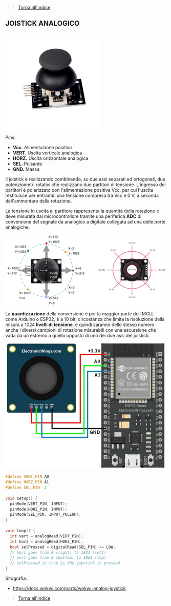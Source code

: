 >[Torna all'indice](indexpulsanti.md)

## **JOISTICK ANALOGICO**

<img src="img\A85262_Joystick-Module_3.webp" alt="alt text" width="300">

Pins:
- **Vcc.** Alimentazione positiva
- **VERT.**  Uscita verticale analogica
- **HORZ.**  Uscita orizzontale analogica
- **SEL.** 	Pulsante
- **GND.**	Massa

Il joistick è realizzando combinando, su due assi separati ed ortogonali, due potenziometri rotativi che realizzano due partitori di tensione. L'ingresso dei partitori è polarizzato con l'alimentazione positiva Vcc, per cui l'uscita restituisce per entrambi una tensione compresa tra Vcc e 0 V, a seconda dell'ammontare della rotazione. 

La tensione in uscita al partitore rappresenta la quantità della rotazione e deve misurata dal microcontrollore tramite una periferica **ADC** di conversione del segnale da analogico a digitale collegata ad una delle porte analogiche. 


<img src="img\joyrange.png" alt="alt text" width="800">

La **quantizzazione** della conversione è per la maggior parte dell MCU, come Arduino o ESP32, è a 10 bit, circostanza che limita la risoluzione della misura a 1024 **livelli di tensione**, e quindi saranno dello stesso numero anche i diversi campioni di rotazione misurabili con una escursione che vada da un estremo a quello opposto di uno dei due assi del joistick.

<img src="img\ESP32 Joystick Interfacing.webp" alt="alt text" width="500">

```C++
#define VERT_PIN A0
#define HORZ_PIN A1
#define SEL_PIN  2

void setup() {
  pinMode(VERT_PIN, INPUT);
  pinMode(HORZ_PIN, INPUT);
  pinMode(SEL_PIN, INPUT_PULLUP);
}

void loop() {
  int vert = analogRead(VERT_PIN);
  int horz = analogRead(HORZ_PIN);
  bool selPressed = digitalRead(SEL_PIN) == LOW;
  // horz goes from 0 (right) to 1023 (left)
  // vert goes from 0 (bottom) to 1023 (top)
  // selPressed is true is the joystick is pressed
}
```



Sitografia:
- https://docs.wokwi.com/parts/wokwi-analog-joystick


>[Torna all'indice](indexpulsanti.md)
